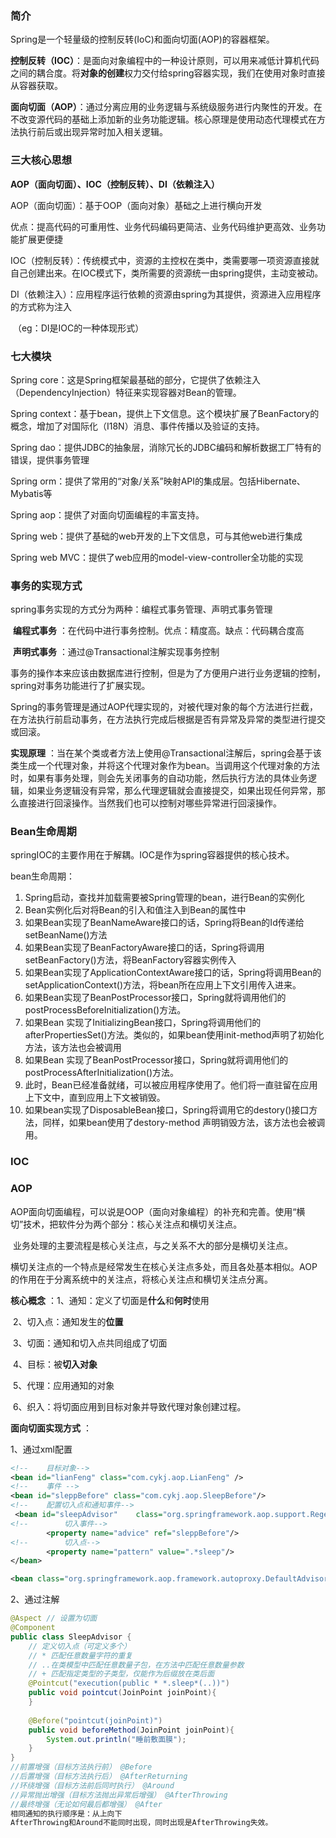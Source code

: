 ### 简介

Spring是一个轻量级的控制反转(IoC)和面向切面(AOP)的容器框架。

**控制反转（IOC）**：是面向对象编程中的一种设计原则，可以用来减低计算机代码之间的耦合度。将**对象的创建**权力交付给spring容器实现，我们在使用对象时直接从容器获取。

**面向切面（AOP）**：通过分离应用的业务逻辑与系统级服务进行内聚性的开发。在不改变源代码的基础上添加新的业务功能逻辑。核心原理是使用动态代理模式在方法执行前后或出现异常时加入相关逻辑。

### 三大核心思想

**AOP（面向切面）、IOC（控制反转）、DI（依赖注入）**

AOP（面向切面）：基于OOP（面向对象）基础之上进行横向开发

​	优点：提高代码的可重用性、业务代码编码更简洁、业务代码维护更高效、业务功能扩展更便捷

IOC（控制反转）：传统模式中，资源的主控权在类中，类需要哪一项资源直接就自己创建出来。在IOC模式下，类所需要的资源统一由spring提供，主动变被动。

DI（依赖注入）：应用程序运行依赖的资源由spring为其提供，资源进入应用程序的方式称为注入

​	（eg：DI是IOC的一种体现形式）

### 七大模块

Spring core：这是Spring框架最基础的部分，它提供了依赖注入（DependencyInjection）特征来实现容器对Bean的管理。

Spring context：基于bean，提供上下文信息。这个模块扩展了BeanFactory的概念，增加了对国际化（I18N）消息、事件传播以及验证的支持。

Spring dao：提供JDBC的抽象层，消除冗长的JDBC编码和解析数据工厂特有的错误，提供事务管理

Spring orm：提供了常用的“对象/关系”映射API的集成层。包括Hibernate、Mybatis等

Spring aop：提供了对面向切面编程的丰富支持。

Spring web：提供了基础的web开发的上下文信息，可与其他web进行集成

Spring web MVC：提供了web应用的model-view-controller全功能的实现

### 事务的实现方式

spring事务实现的方式分为两种：编程式事务管理、声明式事务管理

​	**编程式事务** ：在代码中进行事务控制。优点：精度高。缺点：代码耦合度高

​	**声明式事务** ：通过@Transactional注解实现事务控制

事务的操作本来应该由数据库进行控制，但是为了方便用户进行业务逻辑的控制，spring对事务功能进行了扩展实现。

Spring的事务管理是通过AOP代理实现的，对被代理对象的每个方法进行拦截，在方法执行前启动事务，在方法执行完成后根据是否有异常及异常的类型进行提交或回滚。

**实现原理** ：当在某个类或者方法上使用@Transactional注解后，spring会基于该类生成一个代理对象，并将这个代理对象作为bean。当调用这个代理对象的方法时，如果有事务处理，则会先关闭事务的自动功能，然后执行方法的具体业务逻辑，如果业务逻辑没有异常，那么代理逻辑就会直接提交，如果出现任何异常，那么直接进行回滚操作。当然我们也可以控制对哪些异常进行回滚操作。

### Bean生命周期

springIOC的主要作用在于解耦。IOC是作为spring容器提供的核心技术。

bean生命周期：

1. Spring启动，查找并加载需要被Spring管理的bean，进行Bean的实例化
2. Bean实例化后对将Bean的引入和值注入到Bean的属性中
3. 如果Bean实现了BeanNameAware接口的话，Spring将Bean的Id传递给setBeanName()方法
4. 如果Bean实现了BeanFactoryAware接口的话，Spring将调用setBeanFactory()方法，将BeanFactory容器实例传入
5. 如果Bean实现了ApplicationContextAware接口的话，Spring将调用Bean的setApplicationContext()方法，将bean所在应用上下文引用传入进来。
6. 如果Bean实现了BeanPostProcessor接口，Spring就将调用他们的postProcessBeforeInitialization()方法。
7. 如果Bean 实现了InitializingBean接口，Spring将调用他们的afterPropertiesSet()方法。类似的，如果bean使用init-method声明了初始化方法，该方法也会被调用
8. 如果Bean 实现了BeanPostProcessor接口，Spring就将调用他们的postProcessAfterInitialization()方法。
9. 此时，Bean已经准备就绪，可以被应用程序使用了。他们将一直驻留在应用上下文中，直到应用上下文被销毁。
10. 如果bean实现了DisposableBean接口，Spring将调用它的destory()接口方法，同样，如果bean使用了destory-method 声明销毁方法，该方法也会被调用。

### IOC



### AOP

AOP面向切面编程，可以说是OOP（面向对象编程）的补充和完善。使用“横切”技术，把软件分为两个部分：核心关注点和横切关注点。

​	业务处理的主要流程是核心关注点，与之关系不大的部分是横切关注点。

​	横切关注点的一个特点是经常发生在核心关注点多处，而且各处基本相似。AOP的作用在于分离系统中的关注点，将核心关注点和横切关注点分离。

**核心概念** ：1、通知：定义了切面是**什么**和**何时**使用

​					2、切入点：通知发生的**位置**

​					3、切面：通知和切入点共同组成了切面

​					4、目标：被**切入对象**

​					5、代理：应用通知的对象

​					6、织入：将切面应用到目标对象并导致代理对象创建过程。

**面向切面实现方式** ：

1、通过xml配置

```xml
<!--    目标对象-->
<bean id="lianFeng" class="com.cykj.aop.LianFeng" />
<!--    事件 -->
<bean id="sleppBefore" class="com.cykj.aop.SleepBefore"/>
<!--    配置切入点和通知事件-->
 <bean id="sleepAdvisor" 	class="org.springframework.aop.support.RegexpMethodPointcutAdvisor">
<!--        切入事件-->
		<property name="advice" ref="sleppBefore"/>
<!--        切入点-->
        <property name="pattern" value=".*sleep"/>
</bean>

<bean class="org.springframework.aop.framework.autoproxy.DefaultAdvisorAutoProxyCreator"/>
```

2、通过注解

```java
@Aspect // 设置为切面
@Component
public class SleepAdvisor {
    // 定义切入点（可定义多个）
    // * 匹配任意数量字符的重复
    // ..在类模型中匹配任意数量子包，在方法中匹配任意数量参数
    // + 匹配指定类型的子类型，仅能作为后缀放在类后面
    @Pointcut("execution(public * *.sleep*(..))")
    public void pointcut(JoinPoint joinPoint){
    }
	
    @Before("pointcut(joinPoint)")
    public void beforeMethod(JoinPoint joinPoint){
        System.out.println("睡前敷面膜");
    }
}
//前置增强（目标方法执行前） @Before
//后置增强（目标方法执行后） @AfterReturning
//环绕增强（目标方法前后同时执行） @Around
//异常抛出增强（目标方法抛出异常后增强） @AfterThrowing
//最终增强（无论如何最后都增强） @After
相同通知的执行顺序是：从上向下
AfterThrowing和Around不能同时出现，同时出现是AfterThrowing失效。
```

